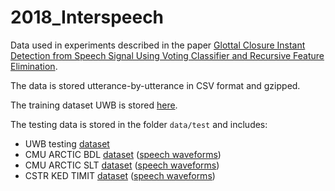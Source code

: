 # 2018_Interspeech
Data used in experiments described in the paper [Glottal Closure Instant Detection from Speech Signal Using Voting Classifier and Recursive Feature Elimination](paper/matousek_is2018_submit.pdf).

The data is stored utterance-by-utterance in CSV format and gzipped.

The training dataset UWB is stored [here](data/train/uwb_train.tar.gz).

The testing data is stored in the folder ``data/test`` and includes:
* UWB testing [dataset](data/test/uwb_test.tar.gz)
* CMU ARCTIC BDL [dataset](data/test/bdl.tar.gz) ([speech waveforms](http://festvox.org/cmu_arctic/dbs_bdl.html))
* CMU ARCTIC SLT [dataset](data/test/slt.tar.gz) ([speech waveforms](http://festvox.org/cmu_arctic/dbs_slt.html))
* CSTR KED TIMIT [dataset](data/test/ked.tar.gz) ([speech waveforms](http://festvox.org/dbs/dbs_kdt.html))
